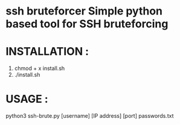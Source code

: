 # ssh bruteforcer Simple python based tool for SSH bruteforcing

# INSTALLATION : 
1. chmod + x install.sh
2. ./install.sh

# USAGE : 
python3 ssh-brute.py [username] [IP address] [port] passwords.txt


